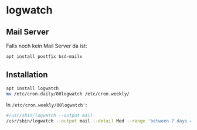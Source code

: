 # logwatch

## Mail Server

Falls noch kein Mail Server da ist:

```sh
apt install postfix bsd-mailx
```

## Installation

```sh
apt install logwatch
mv /etc/cron.daily/00logwatch /etc/cron.weekly/
```

In `/etc/cron.weekly/00logwatch'`:

```sh
#/usr/sbin/logwatch --output mail
/usr/sbin/logwatch --output mail --detail Med --range 'between 7 days ago and yesterday'
```
